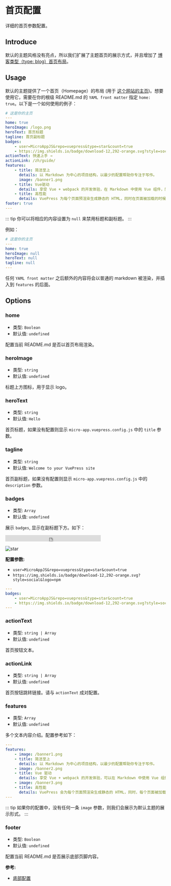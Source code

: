 # 首页配置

详细的首页参数配置。

## Introduce

默认的主题风格没有亮点，所以我们扩展了主题首页的展示方式，并且增加了 [博客类型（type: blog）首页布局](../blog/home.md)。

## Usage

默认的主题提供了一个首页（Homepage）的布局 (用于 [这个网站的主页](/))。想要使用它，需要在你的根级 README.md 的 `YAML front matter` 指定 `home: true`。以下是一个如何使用的例子：

```yaml
# 这是你的主页
---
home: true
heroImage: /logo.png
heroText: 首页标题
tagline: 首页副标题
badges:
    - user=MicroAppJS&repo=vuepress&type=star&count=true
    - https://img.shields.io/badge/download-12,292-orange.svg?style=social&logo=npm
actionText: 快速上手 →
actionLink: /zh/guide/
features:
    - title: 简洁至上
      details: 以 Markdown 为中心的项目结构，以最少的配置帮助你专注于写作。
      image: /banner1.png
    - title: Vue驱动
      details: 享受 Vue + webpack 的开发体验，在 Markdown 中使用 Vue 组件，同时可以使用 Vue 来开发自定义主题。
    - title: 高性能
      details: VuePress 为每个页面预渲染生成静态的 HTML，同时在页面被加载的时候，将作为 SPA 运行。
footer: true
---
```

::: tip
你可以将相应的内容设置为 `null` 来禁用标题和副标题。
:::

例如：

```yaml
# 这是你的主页
---
home: true
heroImage: null
heroText: null
tagline: null
---
```

任何 `YAML front matter` 之后额外的内容将会以普通的 markdown 被渲染，并插入到 `features` 的后面。

## Options

### home

- 类型: `Boolean`
- 默认值: `undefined`

配置当前 README.md 是否以首页布局渲染。

### heroImage

- 类型: `string`
- 默认值: `undefined`

标题上方图标，用于显示 logo。

### heroText

- 类型: `string`
- 默认值: `Hello`

首页标题，如果没有配置则显示 `micro-app.vuepress.config.js` 中的 `title` 参数。

### tagline

- 类型: `string`
- 默认值: `Welcome to your VuePress site`

首页副标题，如果没有配置则显示 `micro-app.vuepress.config.js` 中的 `description` 参数。

### badges

- 类型: `Array`
- 默认值: `undefined`

展示 `badges`, 显示在副标题下方。如下：

<iframe
    src="https://ghbtns.com/github-btn.html?user=MicroAppJS&repo=vuepress&type=star&count=true"
    frameborder="0"
    scrolling="0"
    width="auto"
    height="20px"
></iframe>

![star](https://img.shields.io/badge/download-12,292-orange.svg?style=social&logo=npm)

**配置参数:**

- `user=MicroAppJS&repo=vuepress&type=star&count=true`
- `https://img.shields.io/badge/download-12,292-orange.svg?style=social&logo=npm`

```yaml
---
badges:
    - user=MicroAppJS&repo=vuepress&type=star&count=true
    - https://img.shields.io/badge/download-12,292-orange.svg?style=social&logo=npm
---
```

### actionText

- 类型: `string | Array`
- 默认值: `undefined`

首页按钮文本。

### actionLink

- 类型: `string | Array`
- 默认值: `undefined`

首页按钮跳转链接。请与 `actionText` 成对配置。

### features

- 类型: `Array`
- 默认值: `undefined`

多个文本内容介绍。配置参考如下：

```yaml
---
features:
    - image: /banner1.png
    - title: 简洁至上
      details: 以 Markdown 为中心的项目结构，以最少的配置帮助你专注于写作。
    - image: /banner2.png
    - title: Vue 驱动
      details: 享受 Vue + webpack 的开发体验，可以在 Markdown 中使用 Vue 组件，又可以使用 Vue 来开发自定义主题。
    - image: /banner3.png
    - title: 高性能
      details: VuePress 会为每个页面预渲染生成静态的 HTML，同时，每个页面被加载的时候，将作为 SPA 运行。
---
```

::: tip
如果你的配置中，没有任何一条 `image` 参数，则我们会展示为默认主题的展示形式。
:::

### footer

- 类型: `Boolean`
- 默认值: `undefined`

配置当前 README.md 是否展示底部页脚内容。

**参考:**

- [底部配置](footer.md)
